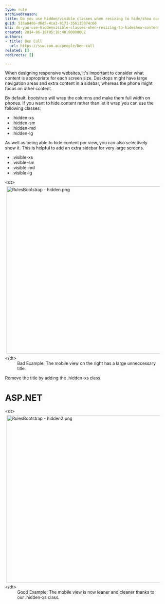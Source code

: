 ```yaml
---
type: rule
archivedreason: 
title: Do you use hidden/visible classes when resizing to hide/show content?
guid: 516a0486-d6d5-4ca2-9171-356115874c60
uri: do-you-use-hiddenvisible-classes-when-resizing-to-hideshow-content
created: 2014-06-18T05:16:40.0000000Z
authors:
- title: Ben Cull
  url: https://ssw.com.au/people/ben-cull
related: []
redirects: []

---
```


When designing responsive websites, it's important to consider what content is appropriate for each screen size. Desktops might have large navigation areas and extra content in a sidebar, whereas the phone might focus on other content.

<!--endintro-->

By default, bootstrap will wrap the columns and make them full width on phones. If you want to hide content rather than let it wrap you can use the following classes:

* .hidden-xs
* .hidden-sm
* .hidden-md
* .hidden-lg


As well as being able to hide content per view, you can also selectively show it. This is helpful to add an extra sidebar for very large screens.

* .visible-xs
* .visible-sm
* .visible-md
* .visible-lg

<dl class="badImage">&lt;dt&gt; 
      <img src="RulesBootstrap - hidden.png" alt="RulesBootstrap - hidden.png" style="margin:5px;width:550px;"> 
   &lt;/dt&gt;<dd>Bad Example: The mobile view on the right has a large unneccessary title.</dd></dl>
Remove the title by adding the .hidden-xs class.



# ASP.NET

<dl class="goodImage">   &lt;dt&gt; 
      <img src="RulesBootstrap - hidden2.png" alt="RulesBootstrap - hidden2.png" style="margin:5px;width:550px;"> 
   &lt;/dt&gt;<dd>Good Example: The mobile view is now leaner and cleaner thanks to our .hidden-xs class.</dd></dl>
